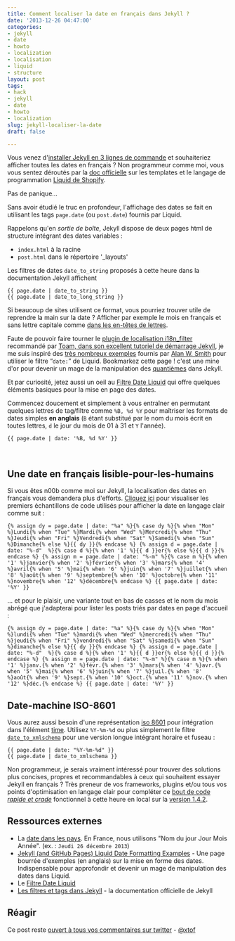 ```yaml
---
title: Comment localiser la date en français dans Jekyll ?
date: '2013-12-26 04:47:00'
categories:
- jekyll
- date
- howto
- localization
- localisation
- liquid
- structure
layout: post
tags:
- hack
- jekyll
- date
- howto
- localization
slug: jekyll-localiser-la-date
draft: false

---
```

Vous venez d'[installer Jekyll en 3 lignes de commande](http://jekyllrb.com/docs/quickstart/) et souhaiteriez afficher toutes les dates en français ? Non programmeur comme moi, vous vous sentez déroutés par la [doc officielle](http://jekyllrb.com/docs/templates/) sur les templates et le langage de programmation [Liquid de Shopify](http://docs.shopify.com/themes/liquid-basics).

Pas de panique... 

Sans avoir étudié le truc en profondeur, l'affichage des dates se fait en utilisant les tags <code>page.date</code> (ou `post.date`) fournis par Liquid. 

Rappelons qu'en *sortie de boîte*, Jekyll dispose de deux pages html de structure intégrant des dates variables :  

* `index.html` à la racine 
* `post.html` dans le répertoire '_layouts'

Les filtres de dates `date_to_string` proposés à cette heure dans la documentation Jekyll affichent 

	{{ page.date | date_to_string }}
	{{ page.date | date_to_long_string }}

Si beaucoup de sites utilisent ce format, vous pourriez trouver utile de reprendre la main sur la date ? 
Afficher par exemple le mois en français et sans lettre capitale comme [dans les en-têtes de lettres](http://fr.wikipedia.org/wiki/Date#Dans_des_lettres). 

Faute de pouvoir faire tourner le [plugin de localisation i18n_filter](https://github.com/gacha/gacha.id.lv/blob/master/_plugins/i18n_filter.rb) recommandé par [Toam, dans son excellent tutoriel de démarrage Jekyll](http://www.toam.fr/20-05-2013-guide-demarrage-jekyll/), je me suis inspiré des [très nombreux exemples](http://alanwsmith.com/jekyll-liquid-date-formatting-examples) fournis par <span class="h-card">[Alan W. Smith](http://alanwsmith.com)</span> pour utiliser le filtre “`date:`” de Liquid. 
Bookmarkez cette page ! c'est une mine d'or pour devenir un mage de la manipulation des [quantièmes](http://fr.wiktionary.org/wiki/quanti%C3%A8me#Nom_commun) dans Jekyll. 

Et par curiosité, jetez aussi un oeil au [Filtre Date Liquid](http://docs.shopify.com/themes/liquid-basics/output#date) qui offre quelques éléments basiques pour la mise en page des dates. 

Commencez doucement et simplement à vous entraîner en permutant quelques lettres de tag/filtre comme  `%B, %d %Y` pour maîtriser les formats de dates simples **en anglais** (`B` étant substitué par le nom du mois écrit en toutes lettres, `d` le jour du mois de 01 à 31 et `Y` l'année). 
  
	{{ page.date | date: '%B, %d %Y' }}

<br>  
  
  
## Une date en français lisible-pour-les-humains 

Si vous êtes n00b comme moi sur Jekyll, la localisation des dates en français vous demandera plus d'efforts. [Cliquez ici](http://christopheducamp.com/w/Jekyll-localiser-la-date#localisation_du_mois) pour visualiser les premiers échantillons de code utilisés pour afficher la date en langage clair comme suit : 

	{% assign dy = page.date | date: "%a" %}{% case dy %}{% when "Mon" %}Lundi{% when "Tue" %}Mardi{% when "Wed" %}Mercredi{% when "Thu" %}Jeudi{% when "Fri" %}Vendredi{% when "Sat" %}Samedi{% when "Sun" %}Dimanche{% else %}{{ dy }}{% endcase %} {% assign d = page.date | date: "%-d"  %}{% case d %}{% when '1' %}{{ d }}er{% else %}{{ d }}{% endcase %} {% assign m = page.date | date: "%-m" %}{% case m %}{% when '1' %}janvier{% when '2' %}février{% when '3' %}mars{% when '4' %}avril{% when '5' %}mai{% when '6' %}juin{% when '7' %}juillet{% when '8' %}août{% when '9' %}septembre{% when '10' %}octobre{% when '11' %}novembre{% when '12' %}décembre{% endcase %} {{ page.date | date: '%Y' }}

... et pour le plaisir, une variante tout en bas de casses et le nom du mois abrégé que j'adapterai pour lister les posts triés par dates en page d'accueil : 

	{% assign dy = page.date | date: "%a" %}{% case dy %}{% when "Mon" %}lundi{% when "Tue" %}mardi{% when "Wed" %}mercredi{% when "Thu" %}jeudi{% when "Fri" %}vendredi{% when "Sat" %}samedi{% when "Sun" %}dimanche{% else %}{{ dy }}{% endcase %} {% assign d = page.date | date: "%-d"  %}{% case d %}{% when '1' %}{{ d }}er{% else %}{{ d }}{% endcase %} {% assign m = page.date | date: "%-m" %}{% case m %}{% when '1' %}janv.{% when '2' %}févr.{% when '3' %}mars{% when '4' %}avr.{% when '5' %}mai{% when '6' %}juin{% when '7' %}juil.{% when '8' %}août{% when '9' %}sept.{% when '10' %}oct.{% when '11' %}nov.{% when '12' %}déc.{% endcase %} {{ page.date | date: '%Y' }}
	
## Date-machine ISO-8601 

Vous aurez aussi besoin d'une représentation [iso 8601](http://christopheducamp.com/w/ISO_8601#ISO_8601) pour intégration dans l'élément [time](http://html5doctor.com/the-time-element/). Utilisez `%Y-%m-%d` ou plus simplement le filtre <code>[date_to_xmlschema](http://jekyllrb.com/docs/templates/#filters)</code> pour une version longue intégrant horaire et fuseau : 

	{{ page.date | date: "%Y-%m-%d" }} 
	{{ page.date | date_to_xmlschema }} 



Non programmeur, je serais vraiment intéressé pour trouver des solutions plus concises, propres et recommandables à ceux qui souhaitent essayer Jekyll en français ? 
Très preneur de vos frameworks, plugins et/ou tous vos points d'optimisation en langage clair pour compléter ce [bout de code *rapide et crade*](http://christopheducamp.com/w/Jekyll-localiser-la-date#localisation_du_mois) fonctionnel à cette heure en local sur la [version 1.4.2](http://jekyllrb.com/news/2013/12/17/jekyll-1-4-2-released/). 

## Ressources externes 

* La [date dans les pays](http://fr.wikipedia.org/wiki/Date#La_date_dans_les_pays). En France, nous utilisons  "Nom du jour Jour Mois Année". (ex. : `Jeudi 26 décembre 2013`)
* [Jekyll (and GitHub Pages) Liquid Date Formatting Examples](http://alanwsmith.com/jekyll-liquid-date-formatting-examples) - Une page bourrée d'exemples (en anglais) sur la mise en forme des dates. Indispensable pour approfondir et devenir un mage de manipulation des dates dans Liquid.
* Le [Filtre Date Liquid](http://docs.shopify.com/themes/liquid-basics/output#date)
* [Les filtres et tags dans Jekyll](http://jekyllrb.com/docs/templates/) - la documentation officielle de Jekyll

## Réagir  
Ce post reste  <span rel="syndication" class="u-syndication">[ouvert à tous vos commentaires sur twitter](https://twitter.com/xtof_fr/statuses/416076519794946048)</span> - [@xtof](http://twitter.com/xtof_fr)

